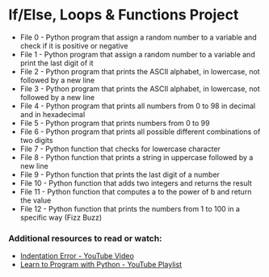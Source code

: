 # If/Else, Loops & Functions Project

- File 0 - Python program that assign a random number to a variable and check if it is positive or negative
- File 1 - Python program that assign a random number to a variable and print the last digit of it
- File 2 - Python program that prints the ASCII alphabet, in lowercase, not followed by a new line
- File 3 - Python program that prints the ASCII alphabet, in lowercase, not followed by a new line 
- File 4 - Python program that prints all numbers from 0 to 98 in decimal and in hexadecimal
- File 5 - Python program that prints numbers from 0 to 99
- File 6 - Python program that prints all possible different combinations of two digits
- File 7 - Python function that checks for lowercase character
- File 8 - Python function that prints a string in uppercase followed by a new line
- File 9 - Python function that prints the last digit of a number 
- File 10 - Python function that adds two integers and returns the result
- File 11 - Python function that computes a to the power of b and return the value
- File 12 - Python function that prints the numbers from 1 to 100 in a specific way (Fizz Buzz)

### Additional resources to read or watch:
- [Indentation Error - YouTube Video](https://www.youtube.com/watch?v=1QXOd2ZQs-Q)
- [Learn to Program with Python - YouTube Playlist](https://www.youtube.com/playlist?list=PLGLfVvz_LVvTn3cK5e6LjhgGiSeVlIRwt)
